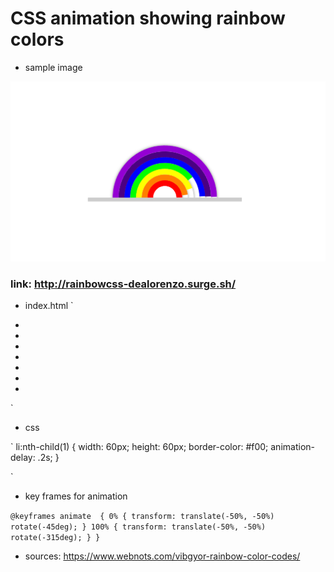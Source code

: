 # CSS animation showing rainbow colors

* sample image

![alt-text](images/sample.png)


### link: http://rainbowcss-dealorenzo.surge.sh/

* index.html 
`
<body>
    <div class="center">
        <ul>
            <li></li>
            <li></li>
            <li></li>
            <li></li>
            <li></li>
            <li></li>
            <li></li>
        </ul>
    </div>

`

* css 

`
li:nth-child(1)
{
    width: 60px;
    height: 60px;
    border-color: #f00;
    animation-delay: .2s;
}

`

* key frames for animation 

`
@keyframes animate 
{
    0%
    {
        transform: translate(-50%, -50%) rotate(-45deg);
    }
    100%
    {
        transform: translate(-50%, -50%) rotate(-315deg);
    }
}
`

* sources: https://www.webnots.com/vibgyor-rainbow-color-codes/


